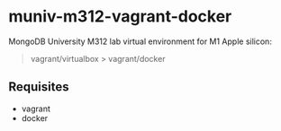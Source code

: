 # muniv-m312-vagrant-docker
MongoDB University M312 lab virtual environment for M1 Apple silicon:
> vagrant/virtualbox > vagrant/docker
## Requisites
* vagrant
* docker
